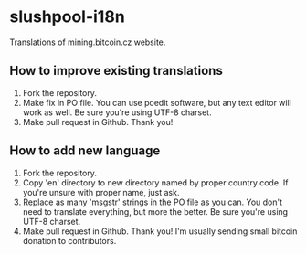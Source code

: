 slushpool-i18n
==============

Translations of mining.bitcoin.cz website.

How to improve existing translations
------------------------------------

1. Fork the repository.
2. Make fix in PO file. You can use poedit software, but any text editor will work as well. Be sure you're using UTF-8 charset.
3. Make pull request in Github. Thank you!

How to add new language
-----------------------
1. Fork the repository.
2. Copy 'en' directory to new directory named by proper country code. If you're unsure with proper name, just ask.
3. Replace as many 'msgstr' strings in the PO file as you can. You don't need to translate everything, but more the better. Be sure you're using UTF-8 charset.
4. Make pull request in Github. Thank you! I'm usually sending small bitcoin donation to contributors.
